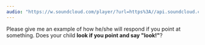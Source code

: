```yaml
---
audio: "https://w.soundcloud.com/player/?url=https%3A//api.soundcloud.com/tracks/1472763961%3Fsecret_token%3Ds-cFUtk6iG8Da&color=%23ff5500&auto_play=true&hide_related=false&show_comments=true&show_user=true&show_reposts=false&show_teaser=true&visual=true"
---
```


Please give me an example of how he/she will respond if you point at something. Does your child <strong>look if you point and say "look!"</strong>?